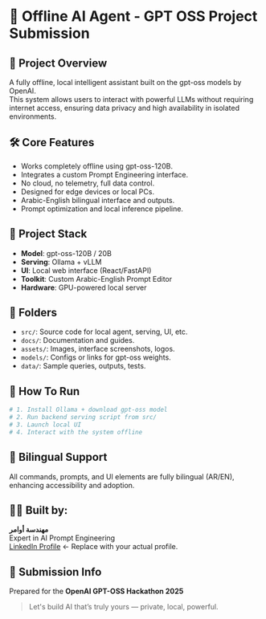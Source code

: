 
# 🧠 Offline AI Agent - GPT OSS Project Submission

## 🎯 Project Overview
A fully offline, local intelligent assistant built on the gpt-oss models by OpenAI.  
This system allows users to interact with powerful LLMs without requiring internet access, ensuring data privacy and high availability in isolated environments.

## 🛠️ Core Features
- Works completely offline using gpt-oss-120B.
- Integrates a custom Prompt Engineering interface.
- No cloud, no telemetry, full data control.
- Designed for edge devices or local PCs.
- Arabic-English bilingual interface and outputs.
- Prompt optimization and local inference pipeline.

## 🚀 Project Stack
- **Model**: gpt-oss-120B / 20B
- **Serving**: Ollama + vLLM
- **UI**: Local web interface (React/FastAPI)
- **Toolkit**: Custom Arabic-English Prompt Editor
- **Hardware**: GPU-powered local server

## 🧰 Folders
- `src/`: Source code for local agent, serving, UI, etc.
- `docs/`: Documentation and guides.
- `assets/`: Images, interface screenshots, logos.
- `models/`: Configs or links for gpt-oss weights.
- `data/`: Sample queries, outputs, tests.

## 📄 How To Run
```bash
# 1. Install Ollama + download gpt-oss model
# 2. Run backend serving script from src/
# 3. Launch local UI
# 4. Interact with the system offline
```

## 💬 Bilingual Support
All commands, prompts, and UI elements are fully bilingual (AR/EN), enhancing accessibility and adoption.

## 👩‍💻 Built by:
**مهندسة أوامر**  
Expert in AI Prompt Engineering  
[LinkedIn Profile](#) ← Replace with your actual profile.

## 🔗 Submission Info
Prepared for the **OpenAI GPT-OSS Hackathon 2025**  
> Let's build AI that’s truly yours — private, local, powerful.

